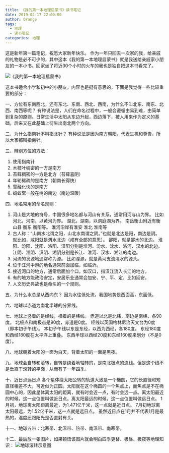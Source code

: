 ```yaml
---
title: 《我的第一本地理启蒙书》读书笔记
date: 2019-02-17 22:00:00
author: Orange
tags:
  - 地理
  - 读书笔记
categories: 地理
---
```


这是新年第一篇笔记，祝愿大家新年快乐。
作为一年只回去一次家的我，给亲戚的礼物是必不可少的，其中这本《我的第一本地理启蒙书》就是我送给亲戚家小朋友的一本小书。回家坐了将近30个小时的火车的我也是独自把这本书看完了。

![《我的第一本地理启蒙书》](1.jpg)

这本书适合小学和初中的小朋友，内容也是挺有意思的，下面是我觉得一些比较重要的部分：

一、方位有东南西北，还有东北、东南、西北、西南，为什么不叫北东、南东、北西、南西等呢？
有种说法是，人们在命名过程中，一般会遵循由易到难，由简单到复杂的原则。日常生活中太阳从东边升起，西边落下，被人用来作为定义的基础，后来又在此基础上衍生出南北两个方向。

二、为什么指南针不叫指北针？
有种说法是因为南方朝阳，代表生机和尊贵，所以大家都叫指南针。

三、辨别方位的方法：
1. 使用指南针
2. 木枝叶稠密的一方是南方
3. 苔藓稠密的一方是北方（苔藓喜阴）
4. 年轮稀疏的是南方（朝南长得快）
5. 雪融化快的是南方
6. 蚂蚁窝一般在树的南边（南边温暖）

四、地名常用的命名规则：
1. 河山是大地的符号，中国很多地名都与河山有关系，通常用河与山为界。
    比如河北，河南，以黄河为界。
    湖北，湖南，以洞庭湖为界。
    南岳衡山附近有衡山县 衡东 衡阳等。
    淮河沿岸有淮安 淮北 淮南等
2. 古人称：“山南水北谓之阳，山北水南谓之阴。”也就是北边是阳，南边是阴。
   就比如，咸阳就是渭水北边（咸有全部的意思）。
   邵阳，就是邵水的北边。
   淮阳、汾阳、沈阳、洛阳、汉阳分别是淮河、汾水、沈水、洛河、汉水的北边。
   江阴、淮阴、汉阴、湘阴分别是长江、淮河、汉水、湘江的南边。
3. 河流的发源地通常称为源。
   比如湟源，就是黄河支流湟水的源头。
4. 位于江河中游的地名通常前面加临，如临沂。
5. 接近河口的地方，通常后面加个口。如汉口，指汉江流入长江的地方。
6. 有的地方能政治安定，安居乐业通常会加安、宁、平、定，比如延安。
7. 人文历史典故也是命名的一个规则。

五、为什么水总是从西向东？
因为水往低处流，我国地势是西面高，东面低。

六、地球以赤道为南北半球的分界线。

七、地球上竖着的是经线，横着的是纬线。
赤道以北是北纬，南边是南纬，各90度。
北极点和南极点是90度，赤道是0度。
经线以英国格林尼治天文台为0度（即本初子午线）。
本初子午线以东是东经，以西为西经，各180度。
东经180度和西经180度在太平洋上重叠。
东西半球以西经20度和东经160度来划分（不是0度）。

八、地球朝着太阳的一面为白天，背着太阳的一面是黑夜。

九、地球会自转和滚转，自转是绕着地轴转的，是南北极点的连线。但是这个线不是垂直于滚转的平面，从而有了一年四季。

十、近日点远日点
各个星体绕太阳公转的轨道大致是一个椭圆，它的长直径和短直径相差不大，可近似为正圆。太阳就在这个椭圆的一个焦点上，而焦点是不在椭圆中心的，因此星体离太阳的距离，就有时会近一点，有时会远一点。离太阳最近的时候，这一点位置叫做近日点。离太阳最远的时候，这一点位置叫做远日点。
1月初，地球离太阳距离最近，为1.471亿千米，这一点就是近日点。
7月初地球离太阳最远，为1.52亿千米，这一点就是远日点。
虽然近日点在1月并不代表1月是最热的，温度还跟阳光是否直射有关。

十一、地球五带：北寒带、北温带、热带、南温带、南寒带。

十二、最后放一张图片，如果顿悟该图片就会明白四季更替、极昼、极夜等地理知识：
![地球滚转示意图](2.jpg)
